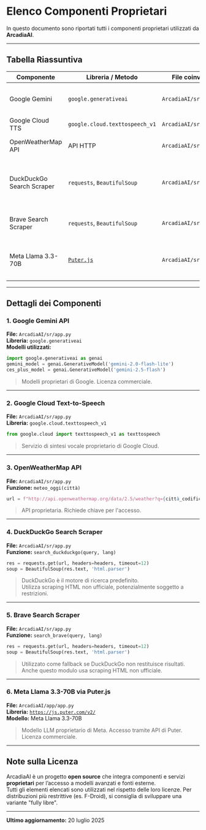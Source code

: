 # Elenco Componenti Proprietari

In questo documento sono riportati tutti i componenti proprietari utilizzati da **ArcadiaAI**.

---

## Tabella Riassuntiva

| Componente                | Libreria / Metodo                      | File coinvolto             | Note                                                  |
|--------------------------|-----------------------------------------|----------------------------|-------------------------------------------------------|
| Google Gemini            | `google.generativeai`                   | `ArcadiaAI/sr/app.py`      | Modelli Gemini 2.0 flash lite & 2.5 flash             |
| Google Cloud TTS         | `google.cloud.texttospeech_v1`          | `ArcadiaAI/sr/app.py`      | Sintesi vocale                                        |
| OpenWeatherMap API       | API HTTP                                | `ArcadiaAI/sr/app.py`      | Richiesta meteo con API Key                           |
| DuckDuckGo Search Scraper| `requests`, `BeautifulSoup`             | `ArcadiaAI/sr/app.py`      | Motore di ricerca principale, scraping HTML non ufficiale |
| Brave Search Scraper     | `requests`, `BeautifulSoup`             | `ArcadiaAI/sr/app.py`      | Fallback per DuckDuckGo, scraping HTML                |
| Meta Llama 3.3-70B       | [`Puter.js`](https://js.puter.com/v2/)  | `ArcadiaAI/sr/app.py`    | Accesso via API Puter, licenza Meta, modello proprietario |

---

## Dettagli dei Componenti

### 1. Google Gemini API  
**File:** `ArcadiaAI/sr/app.py`  
**Libreria:** `google.generativeai`  
**Modelli utilizzati:**
```python
import google.generativeai as genai
gemini_model = genai.GenerativeModel('gemini-2.0-flash-lite')
ces_plus_model = genai.GenerativeModel('gemini-2.5-flash')
```
> Modelli proprietari di Google. Licenza commerciale.

---

### 2. Google Cloud Text-to-Speech  
**File:** `ArcadiaAI/sr/app.py`  
**Libreria:** `google.cloud.texttospeech_v1`  
```python
from google.cloud import texttospeech_v1 as texttospeech
```
> Servizio di sintesi vocale proprietario di Google Cloud.

---

### 3. OpenWeatherMap API  
**File:** `ArcadiaAI/sr/app.py`  
**Funzione:** `meteo_oggi(città)`  
```python
url = f"http://api.openweathermap.org/data/2.5/weather?q={città_codificata}&appid={API_KEY}&units=metric&lang=it"
```
> API proprietaria. Richiede chiave per l'accesso.

---

### 4. DuckDuckGo Search Scraper  
**File:** `ArcadiaAI/sr/app.py`  
**Funzione:** `search_duckduckgo(query, lang)`  
```python
res = requests.get(url, headers=headers, timeout=12)
soup = BeautifulSoup(res.text, 'html.parser')
```
> DuckDuckGo è il motore di ricerca predefinito.  
> Utilizza scraping HTML non ufficiale, potenzialmente soggetto a restrizioni.

---

### 5. Brave Search Scraper  
**File:** `ArcadiaAI/sr/app.py`  
**Funzione:** `search_brave(query, lang)`  
```python
res = requests.get(url, headers=headers, timeout=12)
soup = BeautifulSoup(res.text, 'html.parser')
```
> Utilizzato come fallback se DuckDuckGo non restituisce risultati.  
> Anche questo modulo usa scraping HTML non ufficiale.

---

### 6. Meta Llama 3.3-70B via Puter.js  
**File:** `ArcadiaAI/app/app.py`  
**Libreria:** [`https://js.puter.com/v2/`](https://js.puter.com/v2/)  
**Modello:** Meta Llama 3.3-70B  
> Modello LLM proprietario di Meta. Accesso tramite API di Puter. Licenza commerciale.

---

## Note sulla Licenza

ArcadiaAI è un progetto **open source** che integra componenti e servizi **proprietari** per l’accesso a modelli avanzati e fonti esterne.  
Tutti gli elementi elencati sono utilizzati nel rispetto delle loro licenze. Per distribuzioni più restrittive (es. F-Droid), si consiglia di sviluppare una variante "fully libre".

---

**Ultimo aggiornamento:** 20 luglio 2025  

```
